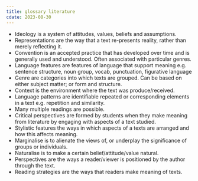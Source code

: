 ```yaml
---
title: glossary literature
cdate: 2023-08-30
---
```


- Ideology is a system of attitudes, values, beliefs and assumptions.
- Representations are the way that a text re-presents reality, rather than merely reflecting it.
- Convention is an accepted practice that has developed over time and is generally used and understood. Often associated with particular genres.
- Language features are features of language that support meaning e.g. sentence structure, noun group, vocab, punctuation, figurative language
- Genre are categories into which texts are grouped. Can be based on either subject matter; or form and structure.
- Context is the environment where the text was produce/received. 
- Language patterns are identifiable repeated or corresponding elements in a text e.g. repetition and similarity.
- Many multiple readings are possible.
- Critical perspectives are formed by students when they make meaning from literature by engaging with aspects of a text studied.
- Stylistic features the ways in which aspects of a texts are arranged and how this affects meaning.
- Marginalise is to alienate the views of, or underplay the significance of groups or individuals.
- Naturalise is to make a certain belief/attitude/value natural.
- Perspectives are the ways a reader/viewer is positioned by the author through the text.
- Reading strategies are the ways that readers make meaning of texts.
